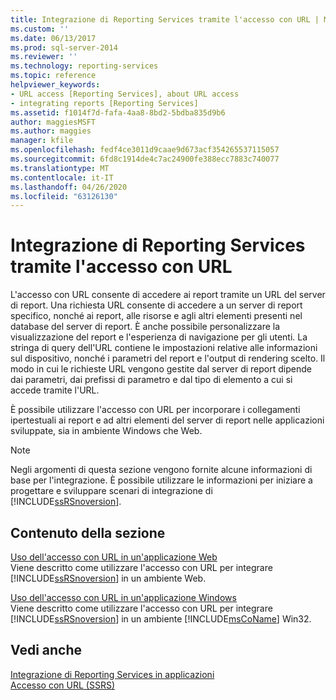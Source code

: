 ```yaml
---
title: Integrazione di Reporting Services tramite l'accesso con URL | Microsoft Docs
ms.custom: ''
ms.date: 06/13/2017
ms.prod: sql-server-2014
ms.reviewer: ''
ms.technology: reporting-services
ms.topic: reference
helpviewer_keywords:
- URL access [Reporting Services], about URL access
- integrating reports [Reporting Services]
ms.assetid: f1014f7d-fafa-4aa8-8bd2-5bdba835d9b6
author: maggiesMSFT
ms.author: maggies
manager: kfile
ms.openlocfilehash: fedf4ce3011d9caae9d673acf354265537115057
ms.sourcegitcommit: 6fd8c1914de4c7ac24900fe388ecc7883c740077
ms.translationtype: MT
ms.contentlocale: it-IT
ms.lasthandoff: 04/26/2020
ms.locfileid: "63126130"
---
```

# <a name="integrating-reporting-services-using-url-access"></a>Integrazione di Reporting Services tramite l'accesso con URL
  L'accesso con URL consente di accedere ai report tramite un URL del server di report. Una richiesta URL consente di accedere a un server di report specifico, nonché ai report, alle risorse e agli altri elementi presenti nel database del server di report. È anche possibile personalizzare la visualizzazione del report e l'esperienza di navigazione per gli utenti. La stringa di query dell'URL contiene le impostazioni relative alle informazioni sul dispositivo, nonché i parametri del report e l'output di rendering scelto. Il modo in cui le richieste URL vengono gestite dal server di report dipende dai parametri, dai prefissi di parametro e dal tipo di elemento a cui si accede tramite l'URL.  
  
 È possibile utilizzare l'accesso con URL per incorporare i collegamenti ipertestuali ai report e ad altri elementi del server di report nelle applicazioni sviluppate, sia in ambiente Windows che Web.  
  
> [!NOTE]  
>  Negli argomenti di questa sezione vengono fornite alcune informazioni di base per l'integrazione. È possibile utilizzare le informazioni per iniziare a progettare e sviluppare scenari di integrazione di [!INCLUDE[ssRSnoversion](../../includes/ssrsnoversion-md.md)].  
  
## <a name="in-this-section"></a>Contenuto della sezione  
 [Uso dell'accesso con URL in un'applicazione Web](integrating-reporting-services-using-url-access-web-application.md)  
 Viene descritto come utilizzare l'accesso con URL per integrare [!INCLUDE[ssRSnoversion](../../includes/ssrsnoversion-md.md)] in un ambiente Web.  
  
 [Uso dell'accesso con URL in un'applicazione Windows](integrating-reporting-services-using-url-access-windows-application.md)  
 Viene descritto come utilizzare l'accesso con URL per integrare [!INCLUDE[ssRSnoversion](../../includes/ssrsnoversion-md.md)] in un ambiente [!INCLUDE[msCoName](../../includes/msconame-md.md)] Win32.  
  
## <a name="see-also"></a>Vedi anche  
 [Integrazione di Reporting Services in applicazioni](../application-integration/integrating-reporting-services-into-applications.md)   
 [Accesso con URL &#40;SSRS&#41;](../url-access-ssrs.md)  
  
  

